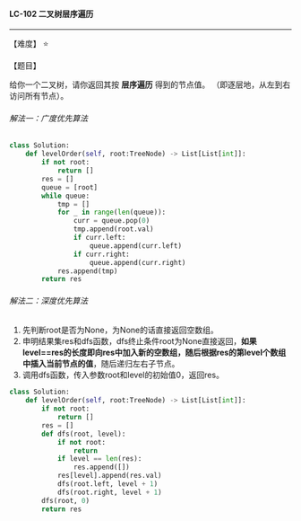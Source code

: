 #### LC-102 二叉树层序遍历

------

【难度】 ⭐ 

【题目】

给你一个二叉树，请你返回其按 **层序遍历** 得到的节点值。 （即逐层地，从左到右访问所有节点）。

###### 解法一：广度优先算法

```python
class Solution:
    def levelOrder(self, root:TreeNode) -> List[List[int]]:
        if not root:
            return []
        res = []
        queue = [root]
        while queue:
            tmp = []
            for _ in range(len(queue)):
                curr = queue.pop(0)
                tmp.append(root.val)
                if curr.left:
                    queue.append(curr.left)
                if curr.right:
                    queue.append(curr.right)
            res.append(tmp)
        return res
```



###### 解法二：深度优先算法

1.  先判断root是否为None，为None的话直接返回空数组。
2.  申明结果集res和dfs函数，dfs终止条件root为None直接返回，**如果level==res的长度即向res中加入新的空数组，随后根据res的第level个数组中插入当前节点的值**，随后递归左右子节点。
3.  调用dfs函数，传入参数root和level的初始值0，返回res。

```python
class Solution:
    def levelOrder(self, root:TreeNode) -> List[List[int]]:
        if not root:
            return []
        res = []
        def dfs(root, level):
            if not root:
                return
            if level == len(res):
                res.append([])
            res[level].append(res.val)
            dfs(root.left, level + 1)
            dfs(root.right, level + 1)
        dfs(root, 0)
        return res
```

